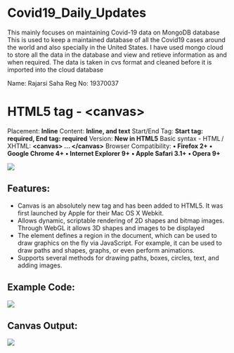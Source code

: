 # Covid19_Daily_Updates
This mainly focuses on maintaining Covid-19 data on MongoDB database
This is used to keep a maintained database of all the Covid19 cases around the world and also specially in the United States. I have used mongo cloud to store all the data in the database and view and retieve information as and when required.
The data is taken in cvs format and cleaned before it is imported into the cloud database


Name: Rajarsi Saha
Reg No: 19370037

# HTML5 tag - **&lt;canvas&gt;**

Placement:       **Inline**
Content:           **Inline, and text**
Start/End Tag:  **Start tag: required, End tag: required**
Version:            **New in HTML5**
Basic syntax - HTML / XHTML: **&lt;canvas&gt; ... &lt;/canvas&gt;**
Browser Compatibility:
                         **• Firefox 2+**
                         **• Google Chrome 4+**
                         **• Internet Explorer 9+**
                         **• Apple Safari 3.1+**
                         **• Opera 9+**

<img src="https://i0.wp.com/storage.googleapis.com/blog-images-backup/1*sQuSbqYHW-38cJXo3RsvWA.png">

## Features:
* Canvas is an absolutely new tag and has been added to HTML5. It was first launched by Apple for their Mac OS X Webkit.
* Allows dynamic, scriptable rendering of 2D shapes and bitmap images. Through WebGL it allows 3D shapes and images to be displayed
* The <canvas> element defines a region in the document, which can be used to draw graphics on the fly via JavaScript. For example, it can be used to draw paths and shapes, graphs, or even perform animations.
* Supports several methods for drawing paths, boxes, circles, text, and adding images.

## Example Code:
<img src="https://drive.google.com/uc?export=download&id=1bIL2oM0Aefwd6M19s4ViB_AyKQr8FqLe">

## Canvas Output:
<img src="https://drive.google.com/uc?export=download&id=1_FEOWHyAMiLkkIeqpFcUCg0Bwra23AUv">
